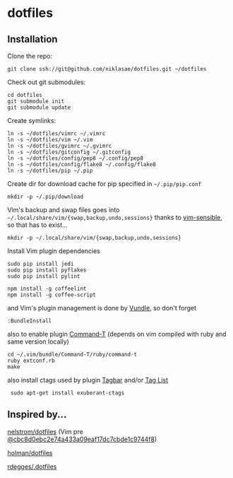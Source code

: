 dotfiles
========

## Installation ##

Clone the repo:

    git clone ssh://git@github.com/niklasae/dotfiles.git ~/dotfiles

Check out git submodules:

    cd dotfiles
    git submodule init
    git submodule update

Create symlinks:

    ln -s ~/dotfiles/vimrc ~/.vimrc
    ln -s ~/dotfiles/vim ~/.vim
    ln -s ~/dotfiles/gvimrc ~/.gvimrc
    ln -s ~/dotfiles/gitconfig ~/.gitconfig
    ln -s ~/dotfiles/config/pep8 ~/.config/pep8
    ln -s ~/dotfiles/config/flake8 ~/.config/flake8
    ln -s ~/dotfiles/pip ~/.pip

Create dir for download cache for pip specified in `~/.pip/pip.conf`

    mkdir -p ~/.pip/download

Vim's backup and swap files goes into `~/.local/share/vim/{swap,backup,undo,sessions}` thanks to [vim-sensible](https://github.com/tpope/vim-sensible), so that has to exist...

    mkdir -p ~/.local/share/vim/{swap,backup,undo,sessions}

Install Vim plugin dependencies

    sudo pip install jedi
    sudo pip install pyflakes
    sudo pip install pylint

    npm install -g coffeelint
    npm install -g coffee-script

and Vim's plugin management is done by [Vundle](https://github.com/gmarik/vundle), so don't forget

    :BundleInstall

also to enable plugin [Command-T](https://github.com/wincent/Command-T) (depends on vim compiled with ruby and same version locally)

    cd ~/.vim/bundle/Command-T/ruby/command-t
    ruby extconf.rb
    make

also install ctags used by plugin [Tagbar](https://github.com/majutsushi/tagbar) and/or [Tag List](https://github.com/vim-scripts/taglist.vim)

     sudo apt-get install exuberant-ctags

## Inspired by... ##

[nelstrom/dotfiles](https://github.com/nelstrom/dotfiles) (Vim pre [@cbc8d0ebc2e74a433a09eaf17dc7cbde1c9744f8](https://github.com/holman/dotfiles/commit/cbc8d0ebc2e74a433a09eaf17dc7cbde1c9744f8))

[holman/dotfiles](https://github.com/holman/dotfiles)

[rdegges/.dotfiles](https://github.com/rdegges/.dotfiles)
